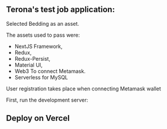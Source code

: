 
## Terona's test job application:

Selected Bedding as an asset.

The assets used to pass were:

- NextJS Framework, 
- Redux, 
- Redux-Persist, 
- Material UI, 
- Web3 To connect Metamask.
- Serverless for MySQL

User registration takes place when connecting Metamask wallet

First, run the development server:

## Deploy on Vercel
